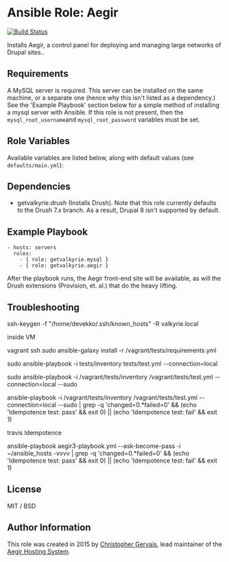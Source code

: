 # Ansible Role: Aegir

[![Build Status](https://travis-ci.org/ErgonLogicEnterprises/ansible-role-aegir.svg?branch=master)](https://travis-ci.org/ErgonLogicEnterprises/ansible-role-aegir)

Installs Aegir, a control panel for deploying and managing large networks of Drupal sites..

## Requirements

A MySQL server is required. This server can be installed on the same machine,
or a separate one (hence why this isn't listed as a dependency.) See the
'Example Playbook' section below for a simple method of installing a mysql
server with Ansible. If this role is not present, then the
`mysql_root_username`and `mysql_root_password` variables must be set.

## Role Variables

Available variables are listed below, along with default values (see `defaults/main.yml`):


## Dependencies

  - getvalkyrie.drush (Installs Drush). Note that this role currently defaults
    to the Drush 7.x branch. As a result, Drupal 8 isn't supported by default.

## Example Playbook

    - hosts: servers
      roles:
        - { role: getvalkyrie.mysql }
        - { role: getvalkyrie.aegir }

After the playbook runs, the Aegir front-end site will be available, as will
the Drush extensions (Provision, et. al.) that do the heavy lifting.

## Troubleshooting

ssh-keygen -f "/home/devekko/.ssh/known_hosts" -R valkyrie.local

inside VM

vagrant ssh
sudo ansible-galaxy install -r /vagrant/tests/requirements.yml

sudo ansible-playbook -i tests/inventory tests/test.yml --connection=local

sudo ansible-playbook -i /vagrant/tests/inventory /vagrant/tests/test.yml --connection=local --sudo

ansible-playbook -i /vagrant/tests/inventory /vagrant/tests/test.yml --connection=local --sudo | grep -q 'changed=0.*failed=0' && (echo 'Idempotence test: pass' && exit 0) || (echo 'Idempotence test: fail' && exit 1)


travis Idempotence

ansible-playbook aegir3-playbook.yml --ask-become-pass -i ~/ansible_hosts -vvvv | grep -q 'changed=0.*failed=0' && (echo 'Idempotence test: pass' && exit 0) || (echo 'Idempotence test: fail' && exit 1)


## License

MIT / BSD

## Author Information

This role was created in 2015 by [Christopher Gervais](http://ergonlogic.com/), lead maintainer of the [Aegir Hosting System](http://www.aegirproject.org).
